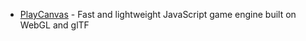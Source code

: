 - [PlayCanvas](https://github.com/playcanvas/engine) - Fast and lightweight JavaScript game engine built on WebGL and glTF
